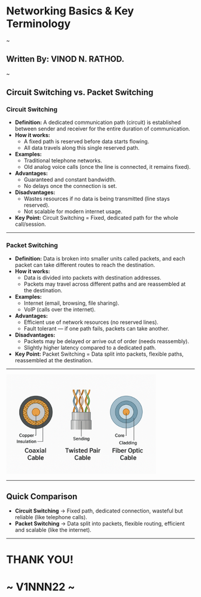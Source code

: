 # Networking Basics & Key Terminology
~
## Written By: VINOD N. RATHOD.
~

## Circuit Switching vs. Packet Switching  


### Circuit Switching  
- **Definition:** A dedicated communication path (circuit) is established between sender and receiver for the entire duration of communication.  
- **How it works:**  
  - A fixed path is reserved before data starts flowing.  
  - All data travels along this single reserved path.  
- **Examples:**  
  - Traditional telephone networks.  
  - Old analog voice calls (once the line is connected, it remains fixed).  
- **Advantages:**  
  - Guaranteed and constant bandwidth.  
  - No delays once the connection is set.  
- **Disadvantages:**  
  - Wastes resources if no data is being transmitted (line stays reserved).  
  - Not scalable for modern internet usage.  
- **Key Point:** Circuit Switching = Fixed, dedicated path for the whole call/session.  

---

### Packet Switching  
- **Definition:** Data is broken into smaller units called packets, and each packet can take different routes to reach the destination.  
- **How it works:**  
  - Data is divided into packets with destination addresses.  
  - Packets may travel across different paths and are reassembled at the destination.  
- **Examples:**  
  - Internet (email, browsing, file sharing).  
  - VoIP (calls over the internet).  
- **Advantages:**  
  - Efficient use of network resources (no reserved lines).  
  - Fault tolerant — if one path fails, packets can take another.  
- **Disadvantages:**  
  - Packets may be delayed or arrive out of order (needs reassembly).  
  - Slightly higher latency compared to a dedicated path.  
- **Key Point:** Packet Switching = Data split into packets, flexible paths, reassembled at the destination.  

---


<img src="Assets/wired.png" alt="Daigram" width="400"/>

---
## Quick Comparison  
- **Circuit Switching** → Fixed path, dedicated connection, wasteful but reliable (like telephone calls).  
- **Packet Switching** → Data split into packets, flexible routing, efficient and scalable (like the internet).  

---
# THANK YOU!  
# ~ **V1NNN22** ~
